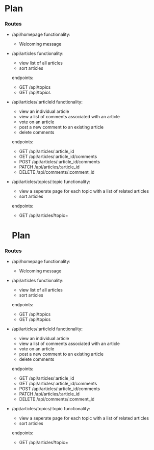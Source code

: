 # Plan

### Routes

- /api/homepage
    functionality:
    - Welcoming message

- /api/articles
    functionality:
    - view list of all articles
    - sort articles

    endpoints:
    - GET /api/topics
    - GET /api/topics

- /api/articles/:articleId
    functionality:
    - view an individual article
    - view a list of comments associated with an article
    - vote on an article
    - post a new comment to an existing article
    - delete comments

    endpoints:
    - GET /api/articles/:article_id
    - GET /api/articles/:article_id/comments
    - POST /api/articles/:article_id/comments
    - PATCH /api/articles/:article_id
    - DELETE /api/comments/:comment_id

- /api/articles/topics/:topic
    functionality:
    - view a seperate page for each topic with a list of related articles
    - sort articles
    
    endpoints:
    - GET /api/articles?topic=<topic>
    # Plan

### Routes

- /api/homepage
    functionality:
    - Welcoming message

- /api/articles
    functionality:
    - view list of all articles
    - sort articles

    endpoints:
    - GET /api/topics
    - GET /api/topics

- /api/articles/:articleId
    functionality:
    - view an individual article
    - view a list of comments associated with an article
    - vote on an article
    - post a new comment to an existing article
    - delete comments

    endpoints:
    - GET /api/articles/:article_id
    - GET /api/articles/:article_id/comments
    - POST /api/articles/:article_id/comments
    - PATCH /api/articles/:article_id
    - DELETE /api/comments/:comment_id

- /api/articles/topics/:topic
    functionality:
    - view a seperate page for each topic with a list of related articles
    - sort articles
    
    endpoints:
    - GET /api/articles?topic=<topic>